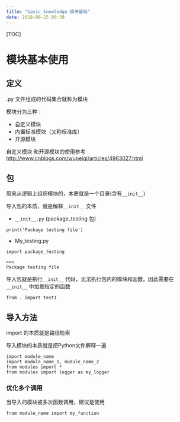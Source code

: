 ```yaml
---
title: "basic_knowledge 模块基础"
date: 2018-08-25 00:39
---
```


[TOC]

# 模块基本使用



## 定义

 .py 文件组成的代码集合就称为模块



模块分为三种：

- 自定义模块
- 内置标准模块（又称标准库）
- 开源模块



自定义模块 和开源模块的使用参考 http://www.cnblogs.com/wupeiqi/articles/4963027.html



## 包

用来从逻辑上组织模块的，本质就是一个目录(含有`__init__`)



导入包的本质，就是解释`__init__` 文件

* `__init__.py` (package_testing 包)

```
print('Package testing file')
```

* My_testing.py

```
import package_testing

>>>
Package testing file
```



导入包就是执行`__init__` 代码，无法执行包内的模块和函数。因此需要在`__init__` 中加载指定的函数

```
from . import test1
```





## 导入方法

import 的本质就是路径检索

导入模块的本质就是把Python文件解释一遍

```
import module_name
import module_name_1, module_name_2
from modules import *
from modules import logger as my_logger
```





### 优化多个调用

当导入的模块被多次函数调用，建议是使用

```
from module_name import my_function
```


